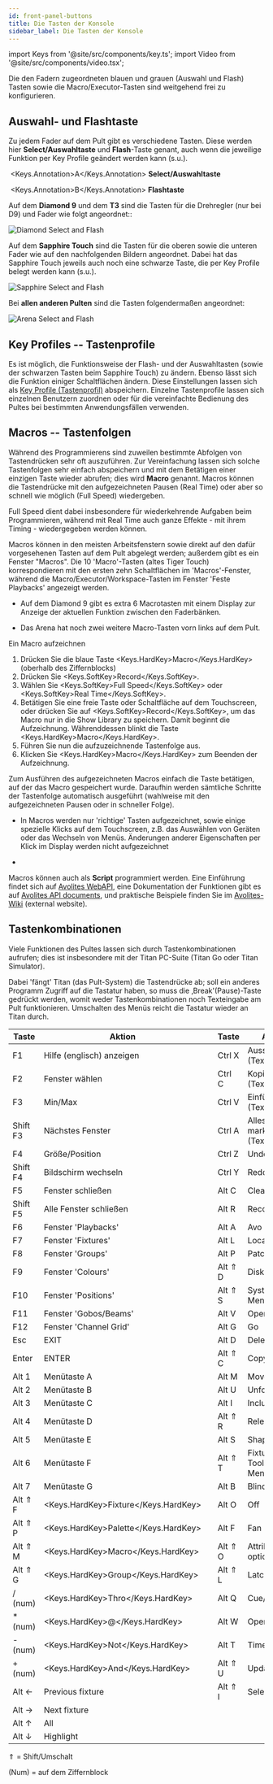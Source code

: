 ```yaml
---
id: front-panel-buttons
title: Die Tasten der Konsole
sidebar_label: Die Tasten der Konsole
---
```


import Keys from '@site/src/components/key.ts';
import Video from '@site/src/components/video.tsx';

Die den Fadern zugeordneten blauen und grauen (Auswahl und Flash) Tasten sowie die
Macro/Executor-Tasten sind weitgehend frei zu konfigurieren.

## Auswahl- und Flashtaste

Zu jedem  Fader auf dem Pult gibt es verschiedene Tasten. Diese werden hier **Select/Auswahltaste** und **Flash**-Taste genant, auch wenn die jeweilige Funktion per Key Profile geändert werden kann (s.u.).


&nbsp;<Keys.Annotation>A</Keys.Annotation> **Select/Auswahltaste**

&nbsp;<Keys.Annotation>B</Keys.Annotation> **Flashtaste**


Auf dem **Diamond 9** und dem **T3** sind die Tasten für die Drehregler (nur bei D9) und Fader wie folgt angeordnet::

![Diamond Select and Flash](/docs/images/Diamond-Select-Flash.png)

Auf dem **Sapphire Touch** sind die Tasten für die oberen sowie die unteren Fader wie auf den nachfolgenden Bildern angeordnet. Dabei hat das Sapphire Touch jeweils auch noch eine schwarze Taste, die per Key Profile belegt werden kann (s.u.).

![Sapphire Select and Flash](/docs/images/Sapphire-Select-Flash.png)

Bei **allen anderen Pulten** sind die Tasten folgendermaßen angeordnet:

![Arena Select and Flash](/docs/images/Arena-Select-Flash.png)


## Key Profiles -- Tastenprofile

Es ist möglich, die Funktionsweise der Flash- und der
Auswahltasten (sowie der schwarzen Tasten beim Sapphire Touch) zu
ändern. Ebenso lässt sich die Funktion einiger Schaltflächen ändern.
Diese Einstellungen lassen sich als [Key Profile (Tastenprofil)](../system-settings/key-profiles.md) 
abspeichern. Einzelne Tastenprofile lassen sich einzelnen Benutzern zuordnen oder für die 
vereinfachte Bedienung des Pultes bei bestimmten Anwendungsfällen verwenden.

## Macros -- Tastenfolgen

Während des Programmierens sind zuweilen bestimmte Abfolgen von
Tastendrücken sehr oft auszuführen. Zur Vereinfachung lassen sich solche
Tastenfolgen sehr einfach abspeichern und mit dem Betätigen einer
einzigen Taste wieder abrufen; dies wird **Macro** genannt. Macros können
die Tastendrücke mit den aufgezeichneten Pausen (Real Time) oder aber so
schnell wie möglich (Full Speed) wiedergeben.

Full Speed dient dabei insbesondere für wiederkehrende Aufgaben beim
Programmieren, während mit Real Time auch ganze Effekte - mit ihrem
Timing - wiedergegeben werden können.

Macros können in den meisten Arbeitsfenstern sowie direkt auf den dafür 
vorgesehenen Tasten auf dem Pult abgelegt werden; außerdem gibt 
es ein Fenster "Macros". Die 10 'Macro'-Tasten (altes Tiger Touch) 
korrespondieren mit den ersten zehn Schaltflächen im 'Macros'-Fenster, 
während die Macro/Executor/Workspace-Tasten im Fenster 'Feste Playbacks' 
angezeigt werden.

- Auf dem Diamond 9 gibt es extra 6 Macrotasten mit einem Display zur Anzeige der 
aktuellen Funktion zwischen den Faderbänken.

- Das Arena hat noch zwei weitere Macro-Tasten vorn links auf dem Pult.

Ein Macro aufzeichnen

1.  Drücken Sie die blaue Taste <Keys.HardKey>Macro</Keys.HardKey> (oberhalb des Ziffernblocks)
2.  Drücken Sie <Keys.SoftKey>Record</Keys.SoftKey>.
3.  Wählen Sie <Keys.SoftKey>Full Speed</Keys.SoftKey> oder <Keys.SoftKey>Real Time</Keys.SoftKey>.
4.  Betätigen Sie eine freie Taste oder Schaltfläche auf dem 
Touchscreen, oder drücken Sie auf <Keys.SoftKey>Record</Keys.SoftKey>, um das Macro nur in die Show Library zu speichern. Damit beginnt die Aufzeichnung. Währenddessen blinkt die Taste <Keys.HardKey>Macro</Keys.HardKey>.
5.  Führen Sie nun die aufzuzeichnende Tastenfolge aus.
6.  Klicken Sie <Keys.HardKey>Macro</Keys.HardKey> zum Beenden der Aufzeichnung.

Zum Ausführen des aufgezeichneten Macros einfach die Taste betätigen,
auf der das Macro gespeichert wurde. Daraufhin werden sämtliche Schritte
der Tastenfolge automatisch ausgeführt (wahlweise mit den
aufgezeichneten Pausen oder in schneller Folge).

- In Macros werden nur 'richtige' Tasten aufgezeichnet, sowie einige spezielle Klicks auf dem Touchscreen, z.B. das Auswählen von Geräten oder das Wechseln von Menüs. Änderungen anderer Eigenschaften per Klick im Display werden nicht aufgezeichnet

- 
Macros können auch als **Script** programmiert werden. Eine Einführung findet sich auf [Avolites WebAPI](https://www.avolites.com/webapi), eine Dokumentation der Funktionen gibt es auf [Avolites API documents](https://api.avolites.com/16.0/#scripts), und praktische Beispiele finden Sie im [Avolites-Wiki](https://www.avosupport.de/wiki/macros/start) (external website).


## Tastenkombinationen

Viele Funktionen des Pultes lassen sich durch Tastenkombinationen
aufrufen; dies ist insbesondere mit der Titan PC-Suite (Titan Go oder Titan
Simulator).

Dabei 'fängt' Titan (das Pult-System) die Tastendrücke ab; soll ein
anderes Programm Zugriff auf die Tastatur haben, so muss die
‚Break'(Pause)-Taste gedrückt werden, womit weder Tastenkombinationen
noch Texteingabe am Pult funktionieren. Umschalten des Menüs reicht die
Tastatur wieder an Titan durch.

Taste | Aktion | | Taste | Aktion
---|---|---|----|-----
  F1 	   |  Hilfe (englisch) anzeigen | |  Ctrl X   |  Ausschneiden (Text)
  F2       |  Fenster wählen            | |  Ctrl C   |  Kopieren (Text)
  F3       |  Min/Max		            | |  Ctrl V   |  Einfügen (Text)
  Shift F3 |  Nächstes Fenster          | |  Ctrl A   |  Alles markieren (Text)
  F4       |  Größe/Position		    | |  Ctrl Z   |  Undo
  Shift F4 |  Bildschirm wechseln       | |  Ctrl Y   |  Redo
  F5       |  Fenster schließen         | |  Alt C    |  Clear
  Shift F5 |  Alle Fenster schließen    | |  Alt R    |  Record 
  F6       |  Fenster 'Playbacks'       | |  Alt A    |  Avo (shift) 
  F7       |  Fenster 'Fixtures'  		| |  Alt L    |  Locate
  F8       |  Fenster 'Groups'    		| |  Alt P    |  Patch
  F9       |  Fenster 'Colours'   		| |  Alt ⇑ D  |  Disk
  F10      |  Fenster 'Positions' 		| |  Alt ⇑ S  |  System-Menü
  F11      |  Fenster 'Gobos/Beams'     | |  Alt V    |  Open/View
  F12      |  Fenster 'Channel Grid'    | |  Alt G    |  Go
  Esc      |  EXIT 			            | |  Alt D    |  Delete
  Enter    |  ENTER 	                | |  Alt ⇑ C  |  Copy
  Alt 1    |  Menütaste A               | |  Alt M    |  Move
  Alt 2    |  Menütaste B               | |  Alt U    |  Unfold
  Alt 3    |  Menütaste C               | |  Alt I    |  Include
  Alt 4    |  Menütaste D               | |  Alt ⇑ R  |  Release
  Alt 5    |  Menütaste E               | |  Alt S    |  Shape
  Alt 6    |  Menütaste F               | |  Alt ⇑ T  |  Fixture Tools/ML Menu
  Alt 7    |  Menütaste G               | |  Alt B    |  Blind
  Alt ⇑ F  |  <Keys.HardKey>Fixture</Keys.HardKey>               | |  Alt O    |  Off
  Alt ⇑ P  |  <Keys.HardKey>Palette</Keys.HardKey>               | |  Alt F    |  Fan
  Alt ⇑ M  |  <Keys.HardKey>Macro</Keys.HardKey>                 | |  Alt ⇑ O  |  Attribute options
  Alt ⇑ G  |  <Keys.HardKey>Group</Keys.HardKey>                 | |  Alt ⇑ L  |  Latch menu
  / (num)  |  <Keys.HardKey>Thro</Keys.HardKey>                  | |  Alt Q    |  Cue/Connect
  \* (num) |  <Keys.HardKey>@</Keys.HardKey>                     | |  Alt W    |  Open Window
  \- (num) |  <Keys.HardKey>Not</Keys.HardKey>                   | |  Alt T    |  Times
  \+ (num) |  <Keys.HardKey>And</Keys.HardKey>                   | |  Alt ⇑ U  |  Update
   Alt ←   |  Previous fixture    	    | |  Alt ⇑ I  |  Select If
   Alt →   |  Next fixture              | |           |  |
   Alt ↑   |  All                       | |           |  |
   Alt ↓   |  Highlight                 | |           |  |

⇑ = Shift/Umschalt

(Num) = auf dem Ziffernblock